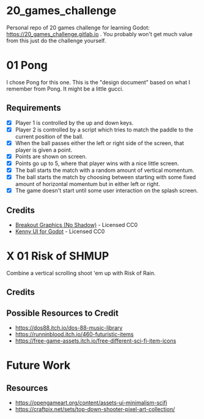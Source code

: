 # 20_games_challenge
Personal repo of 20 games challenge for learning Godot: https://20_games_challenge.gitlab.io . You probably won't get much value from this just do the challenge yourself.

# 01 Pong
I chose Pong for this one. This is the "design document" based on what I remember from Pong. It might be a little gucci.
## Requirements
 - [x] Player 1 is controlled by the up and down keys.
 - [x] Player 2 is controlled by a script which tries to match the paddle to the current position of the ball.
 - [x] When the ball passes either the left or right side of the screen, that player is given a point.
 - [x] Points are shown on screen.
 - [x] Points go up to 5, where that player wins with a nice little screen.
 - [x] The ball starts the match with a random amount of vertical momentum.
 - [x] The ball starts the match by choosing between starting with some fixed amount of horizontal momentum but in either left or right.
 - [x] The game doesn't start until some user interaction on the splash screen.

## Credits
 - [Breakout Graphics (No Shadow)](https://opengameart.org/content/breakout-graphics-no-shadow) - Licensed CC0
 - [Kenny UI for Godot](https://azagaya.itch.io/kenneys-ui-theme) - Licensed CC0

# X 01 Risk of SHMUP
Combine a vertical scrolling shoot 'em up with Risk of Rain.

## Credits

## Possible Resources to Credit
 - https://dos88.itch.io/dos-88-music-library
 - https://runninblood.itch.io/460-futuristic-items
 - https://free-game-assets.itch.io/free-different-sci-fi-item-icons


# Future Work
## Resources
 - https://opengameart.org/content/assets-ui-minimalism-scifi
 - https://craftpix.net/sets/top-down-shooter-pixel-art-collection/
